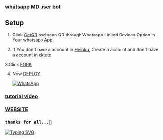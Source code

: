 ### whatsapp MD user bot

## Setup

1. Click [GetQR](http://replit.com/@AlphaXteam/Alpha-X-MD-Bot-QR) and scan QR through Whatsapp Linked Devices Option in Your whatsapp App.

2. If You don't have a account in [Heroku](https://signup.heroku.com/), Create a account and don't have a account in [okteto](http://cloud.okteto.com)

3.Click [FORK](SL-Alpha-X-Team/Alpha-X-MD-Bot-Installer) 

4. Now [DEPLOY](http://heroku.com/deploy?template=https://github.com/SL-Alpha-X-Team/Alpha-X-MD-Bot-Installer)


      <a href="https://chat.whatsapp.com/ItIRSBUMN9t2lQzCpfAKWt"><img alt="WhatsApp" src="https://img.shields.io/badge/-Whatsapp%20Group-lightgrey?style=for-the-badge&logo=whatsapp&logoColor=purple"/></a>
     
### [tutorial video](http://t.me/SL_AlphaX_Team/19)

  ### [WEBSITE](http://alpha-x.ml) 

    
   
   ### `thanks for all...💞`
    
     
     
[![Typing SVG](https://readme-typing-svg.herokuapp.com?font=Rockstar-ExtraBold&color=FF00FF&lines=ALPHA-X-MD+Alpha--team)](https://git.io/typing-svg)

 
     



